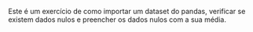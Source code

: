 Este é um exercício de como importar um dataset do pandas, verificar se existem dados nulos e preencher os dados nulos com a sua média.
